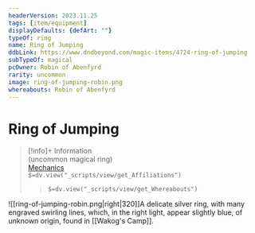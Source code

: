 ```yaml
---
headerVersion: 2023.11.25
tags: [item/equipment]
displayDefaults: {defArt: ""}
typeOf: ring
name: Ring of Jumping
ddbLink: https://www.dndbeyond.com/magic-items/4724-ring-of-jumping
subTypeOf: magical
pcOwner: Robin of Abenfyrd
rarity: uncommon
image: ring-of-jumping-robin.png
whereabouts: Robin of Abenfyrd
---
```

# Ring of Jumping
>[!info]+ Information  
> (uncommon magical ring)  
> [Mechanics](https://www.dndbeyond.com/magic-items/4724-ring-of-jumping)  
> `$=dv.view("_scripts/view/get_Affiliations")`  
>> `$=dv.view("_scripts/view/get_Whereabouts")`

![[ring-of-jumping-robin.png|right|320]]A delicate silver ring, with many engraved swirling lines, which, in the right light, appear slightly blue, of unknown origin, found in [[Wakog's Camp]].